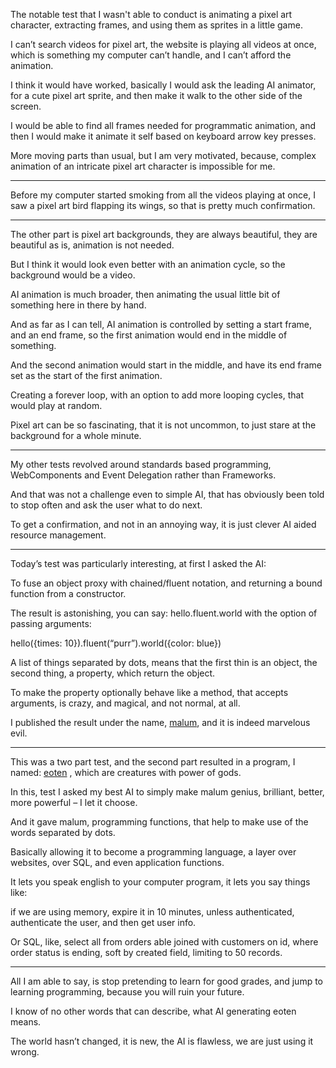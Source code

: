 The notable test that I wasn't able to conduct is animating a pixel art character,
extracting frames, and using them as sprites in a little game.

I can’t search videos for pixel art, the website is playing all videos at once,
which is something my computer can’t handle, and I can’t afford the animation.

I think it would have worked, basically I would ask the leading AI animator,
for a cute pixel art sprite, and then make it walk to the other side of the screen.

I would be able to find all frames needed for programmatic animation,
and then I would make it animate it self based on keyboard arrow key presses.

More moving parts than usual, but I am very motivated, because,
complex animation of an intricate pixel art character is impossible for me.

---

Before my computer started smoking from all the videos playing at once,
I saw a pixel art bird flapping its wings, so that is pretty much confirmation.

---

The other part is pixel art backgrounds, they are always beautiful,
they are beautiful as is, animation is not needed.

But I think it would look even better with an animation cycle,
so the background would be a video.

AI animation is much broader,
then animating the usual little bit of something here in there by hand.

And as far as I can tell, AI animation is controlled by setting a start frame,
and an end frame, so the first animation would end in the middle of something.

And the second animation would start in the middle,
and have its end frame set as the start of the first animation.

Creating a forever loop, with an option to add more looping cycles,
that would play at random.

Pixel art can be so fascinating, that it is not uncommon,
to just stare at the background for a whole minute.

---

My other tests revolved around standards based programming,
WebComponents and Event Delegation rather than Frameworks.

And that was not a challenge even to simple AI,
that has obviously been told to stop often and ask the user what to do next.

To get a confirmation, and not in an annoying way,
it is just clever AI aided resource management.

---

Today’s test was particularly interesting,
at first I asked the AI:

To fuse an object proxy with chained/fluent notation,
and returning a bound function from  a constructor.

The result is astonishing, you can say:
hello.fluent.world with the option of passing arguments:

hello({times: 10}).fluent(“purr”).world({color: blue})

A list of things separated by dots, means that the first thin is an object,
the second thing, a property, which return the object.

To make the property optionally behave like a method,
that accepts arguments, is crazy, and magical, and not normal, at all.

I published the result under the name,
[malum][1], and it is indeed marvelous evil.

---

This was a two part test, and the second part resulted in a program,
I named: [eoten][2] , which are creatures with power of gods.

In this, test I asked my best AI to simply make malum genius,
brilliant, better, more powerful – I let it choose.

And it gave malum, programming functions,
that help to make use of the words separated by dots.

Basically allowing it to become a programming language,
a layer over websites, over SQL, and even application functions.

It lets you speak english to your computer program,
it lets you say things like:

if we are using memory, expire it in 10 minutes,
unless authenticated, authenticate the user, and then get user info.

Or SQL, like, select all from orders able joined with customers on id,
where order status is ending, soft by created field, limiting to 50 records.

---

All I am able to say, is stop pretending to learn for good grades,
and jump to learning programming, because you will ruin your future.

I know of no other words that can describe,
what AI generating eoten means.

The world hasn’t changed, it is new,
the AI is flawless, we are just using it wrong.



[1]: https://github.com/catpea/malum
[2]: https://github.com/catpea/eoten
